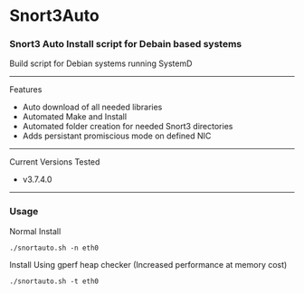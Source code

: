 # Snort3Auto
### Snort3 Auto Install script for Debain based systems 

Build script for Debian systems running SystemD 

--- 
Features
- Auto download of all needed libraries
- Automated Make and Install
- Automated folder creation for needed Snort3 directories
- Adds persistant promiscious mode on defined NIC

--- 
Current Versions Tested
- v3.7.4.0


--- 
### Usage

Normal Install

` ./snortauto.sh -n eth0 `

Install Using gperf heap checker (Increased performance at memory cost)

` ./snortauto.sh -t eth0  `
